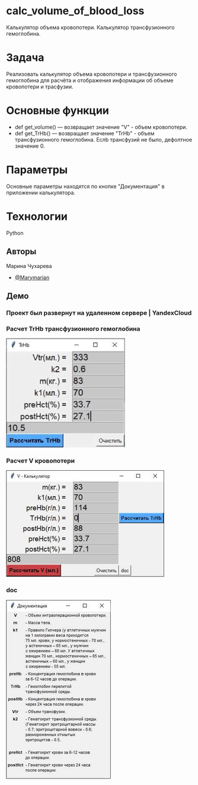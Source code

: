# calc_volume_of_blood_loss
Калькулятор объема кровопотери. Калькулятор трансфузионного гемоглобина.

# Задача
Реализовать калькулятор объема кровопотери и трансфузионного гемоглобина для расчёта и отображения информации об объеме кровопотери и трасфузии.

# Основные функции
* def get_volume() —  возвращает значение "V" - объем кровопотери.
* def get_TrHb() —  возвращает значение "TrHb" - объем трансфузионного гемоглобина. Еслb трансфузий не было, дефолтное значение 0.

# Параметры
Основные параметры находятся по кнопке "Документация" в  приложении калькулятора.

# Технологии 
Python

## Авторы
Марина Чухарева
- [@Marymarian](https://www.github.com/Marymarian)

## Демо
### Проект был развернут на удаленном сервере | YandexCloud
### Расчет TrHb трансфузионного гемоглобина
![](https://github.com/Marymarian/calc_volume_of_blood_loss/blob/main/calcTrHb.gif) 
### Расчет V кровопотери
![](https://github.com/Marymarian/calc_volume_of_blood_loss/blob/main/calcV.gif)
### doc
![](https://github.com/Marymarian/calc_volume_of_blood_loss/blob/main/doc.gif)
